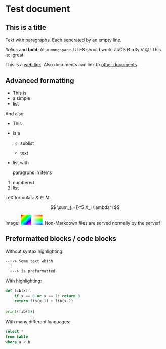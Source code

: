 # Test document

## This is a title

Text with paragraphs.
Each seperated by an empty line.

*Italics* and **bold**.
Also `monospace`.
UTF8 should work: äüÖß Ø αβγ ∀ 😊! This is: ¡great!

This is a [web link](http://example.org/). Also documents can link to [other documents](other/document).

## Advanced formatting

* This is
* a simple
* list

And also

* This

* is a

    * sublist

    * text

* list
with

    paragrphs in items

1. numbered
2. list

TeX formulas: $X \in M$.

$$ \sum_{i=1}^5 X_i \lambda^i $$

Image: ![](test1.png) ![](test2.png). Non-Markdown files are served normally by the server!

## Preformatted blocks / code blocks

Without syntax highlighting:

```
--+-> Some text which
  |
  +--> is preformatted
```

With highlighting:

```python
def fib(x):
    if x == 0 or x == 1: return 0
    return fib(x-1) + fib(x-2)

print(fib(5))
```

With many different languages:

```sql
select *
from table
where a < b
```
